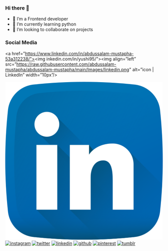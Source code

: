 ### Hi there 👋






- 🔭 I’m a Frontend developer
- 🌱 I’m currently learning python
- 👯 I’m looking to collaborate on projects

### Social Media

<a href=”https://www.linkedin.com/in/abdussalam-mustapha-53a312238/"><img inkedin.com/in/yushi95/"><img align=”left” src=”https://raw.githubusercontent.com/abdussalam-mustapha/abdussalam-mustapha/main/Images/linkedin.png" alt=”icon | LinkedIn” width=”10px”/></a>










 




[![facebook](https://github.com/abdussalam-mustapha/abdussalam-mustapha/blob/main/Images/linkedin.png (LinkedIn))][1]
[![instagram](https://github.com/shikhar1020jais1/Git-Social/blob/master/Icons/Instagram.png (Instagram))][2]
[![twitter](https://github.com/shikhar1020jais1/Git-Social/blob/master/Icons/Twitter.png (Twitter))][3]
[![linkedin](https://github.com/shikhar1020jais1/Git-Social/blob/master/Icons/LinkedIn.png (LinkedIn))][4]
[![github](https://github.com/shikhar1020jais1/Git-Social/blob/master/Icons/Github.png (Github))][5]
[![pinterest](https://github.com/shikhar1020jais1/Git-Social/blob/master/Icons/pinterest.png (Pinterest))][6]
[![tumblr](https://github.com/shikhar1020jais1/Git-Social/blob/master/Icons/tumblr.png (Tumblr))][7]

<!-- To Link your profile to the media buttons -->

[1]: https://www.linkedin.com/in/abdussalam-mustapha-53a312238
[2]: https://www.instagram.com/username
[3]: https://www.twitter.com/username
[4]: https://www.linkedin.com/in/username
[5]: https://www.github.com/username
[6]: https://in.pinterest.com/username
[7]: https://username.tumblr.com







